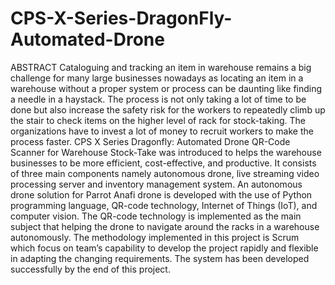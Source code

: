 # CPS-X-Series-DragonFly-Automated-Drone

ABSTRACT
Cataloguing and tracking an item in warehouse remains a big challenge for many large businesses nowadays as locating an item in a warehouse without a proper system or process can be daunting like finding a needle in a haystack. The process is not only taking a lot of time to be done but also increase the safety risk for the workers to repeatedly climb up the stair to check items on the higher level of rack for stock-taking. The organizations have to invest a lot of money to recruit workers to make the process faster. CPS X Series Dragonfly: Automated Drone QR-Code Scanner for Warehouse Stock-Take was introduced to helps the warehouse businesses to be more efficient, cost-effective, and productive. It consists of three main components namely autonomous drone, live streaming video processing server and inventory management system. An autonomous drone solution for Parrot Anafi drone is developed with the use of Python programming language, QR-code technology, Internet of Things (IoT), and computer vision. The QR-code technology is implemented as the main subject that helping the drone to navigate around the racks in a warehouse autonomously. The methodology implemented in this project is Scrum which focus on team’s capability to develop the project rapidly and flexible in adapting the changing requirements. The system has been developed successfully by the end of this project.
